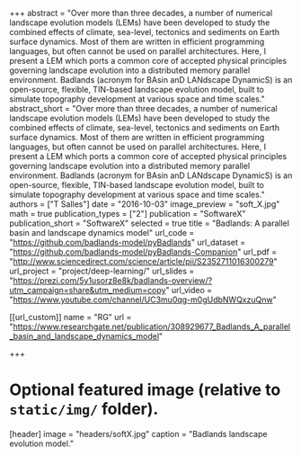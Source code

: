 +++
abstract = "Over more than three decades, a number of numerical landscape evolution models (LEMs) have been developed to study the combined effects of climate, sea-level, tectonics and sediments on Earth surface dynamics. Most of them are written in efficient programming languages, but often cannot be used on parallel architectures. Here, I present a LEM which ports a common core of accepted physical principles governing landscape evolution into a distributed memory parallel environment. Badlands (acronym for BAsin anD LANdscape DynamicS) is an open-source, flexible, TIN-based landscape evolution model, built to simulate topography development at various space and time scales."
abstract_short = "Over more than three decades, a number of numerical landscape evolution models (LEMs) have been developed to study the combined effects of climate, sea-level, tectonics and sediments on Earth surface dynamics. Most of them are written in efficient programming languages, but often cannot be used on parallel architectures. Here, I present a LEM which ports a common core of accepted physical principles governing landscape evolution into a distributed memory parallel environment. Badlands (acronym for BAsin anD LANdscape DynamicS) is an open-source, flexible, TIN-based landscape evolution model, built to simulate topography development at various space and time scales."
authors = ["T Salles"]
date = "2016-10-03"
image_preview = "soft_X.jpg"
math = true
publication_types = ["2"]
publication = "SoftwareX"
publication_short = "SoftwareX"
selected = true
title = "Badlands: A parallel basin and landscape dynamics model"
url_code = "https://github.com/badlands-model/pyBadlands"
url_dataset = "https://github.com/badlands-model/pyBadlands-Companion"
url_pdf = "http://www.sciencedirect.com/science/article/pii/S2352711016300279"
url_project = "project/deep-learning/"
url_slides = "https://prezi.com/5y1usorz8e8k/badlands-overview/?utm_campaign=share&utm_medium=copy"
url_video = "https://www.youtube.com/channel/UC3mu0qg-m0gUdbNWQxzuQnw"

[[url_custom]]
name = "RG"
url = "https://www.researchgate.net/publication/308929677_Badlands_A_parallel_basin_and_landscape_dynamics_model"


+++

# Optional featured image (relative to `static/img/` folder).
[header]
image = "headers/softX.jpg"
caption = "Badlands landscape evolution model."

